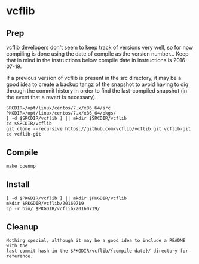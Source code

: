 # vcflib

## Prep
vcflib developers don't seem to keep track of versions very well, so for now 
compiling is done using the date of compile as the version number... Keep that 
in mind in the instructions below compile date in instructions is 2016-07-19.

If a previous version of vcflib is present in the src directory, it may be a 
good idea to create a backup tar.gz of the snapshot to avoid having to dig 
through the commit history in order to find the last-compiled snapshot (in the 
event that a revert is necessary).
```
SRCDIR=/opt/linux/centos/7.x/x86_64/src
PKGDIR=/opt/linux/centos/7.x/x86_64/pkgs/
[ -d $SRCDIR/vcflib ] || mkdir $SRCDIR/vcflib
cd $SRCDIR/vcflib
git clone --recursive https://github.com/vcflib/vcflib.git vcflib-git
cd vcflib-git
```

## Compile
```
make openmp
```

## Install
```
[ -d $PKGDIR/vcflib ] || mkdir $PKGDIR/vcflib
mkdir $PKGDIR/vcflib/20160719
cp -r bin/ $PKGDIR/vcflib/20160719/
```

## Cleanup
```
Nothing special, although it may be a good idea to include a README with the 
last commit hash in the $PKGDIR/vcflib/{compile date}/ directory for reference.
```
